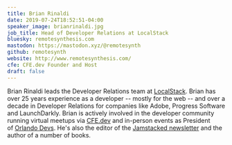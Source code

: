 ```yaml
---
title: Brian Rinaldi
date: 2019-07-24T18:52:51-04:00
speaker_image: brianrinaldi.jpg
job_title: Head of Developer Relations at LocalStack
bluesky: remotesynthesis.com
mastodon: https://mastodon.xyz/@remotesynth
github: remotesynth
website: http://www.remotesynthesis.com/
cfe: CFE.dev Founder and Host
draft: false
---
```


Brian Rinaldi leads the Developer Relations team at [LocalStack](https://localstack.cloud). Brian has over 25 years experience as a developer -- mostly for the web -- and over a decade in Developer Relations for companies like Adobe, Progress Software and LaunchDarkly. Brian is actively involved in the developer community running virtual meetups via [CFE.dev](https://cfe.dev/) and in-person events as President of [Orlando Devs](https://orlandodevs.com/). He's also the editor of the [Jamstacked newsletter](https://jamstack.email/) and the author of a number of books.
